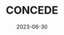 ---
title: CONCEDE
date: 2023-06-30
next: CHALLENGE REALITY
related: stop imposing your rule on the system
type: cue
tags:
  - cue
---